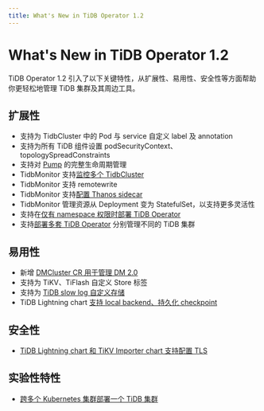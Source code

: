 ```yaml
---
title: What's New in TiDB Operator 1.2
---
```


# What's New in TiDB Operator 1.2

TiDB Operator 1.2 引入了以下关键特性，从扩展性、易用性、安全性等方面帮助你更轻松地管理 TiDB 集群及其周边工具。

## 扩展性

- 支持为 TidbCluster 中的 Pod 与 service 自定义 label 及 annotation
- 支持为所有 TiDB 组件设置 podSecurityContext、topologySpreadConstraints
- 支持对 [Pump](https://docs.pingcap.com/zh/tidb/stable/tidb-binlog-overview#pump) 的完整生命周期管理
- TidbMonitor 支持[监控多个 TidbCluster](monitor-a-tidb-cluster.md#多集群监控)
- TidbMonitor 支持 remotewrite
- TidbMonitor 支持[配置 Thanos sidecar](aggregate-multiple-cluster-monitor-data.md)
- TidbMonitor 管理资源从 Deployment 变为 StatefulSet，以支持更多灵活性
- 支持在[仅有 namespace 权限时部署 TiDB Operator](deploy-tidb-operator.md#自定义部署-tidb-operator)
- 支持[部署多套 TiDB Operator](deploy-multiple-tidb-operator.md) 分别管理不同的 TiDB 集群

## 易用性

- 新增 [DMCluster CR 用于管理 DM 2.0](deploy-tidb-dm.md)
- 支持为 TiKV、TiFlash 自定义 Store 标签
- 支持为 [TiDB slow log 自定义存储](configure-a-tidb-cluster.md#配置-tidb-慢查询日志持久卷)
- TiDB Lightning chart [支持 local backend、持久化 checkpoint](restore-data-using-tidb-lightning.md)

## 安全性

- [TiDB Lightning chart 和 TiKV Importer chart 支持配置 TLS](enable-tls-between-components.md)

## 实验性特性

- [跨多个 Kubernetes 集群部署一个 TiDB 集群](deploy-tidb-cluster-across-multiple-kubernetes.md)

